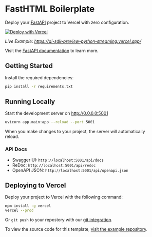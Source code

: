 # FastHTML Boilerplate

Deploy your [FastAPI](https://fastapi.tiangolo.com/) project to Vercel with zero configuration.

[![Deploy with Vercel](https://vercel.com/button)](https://vercel.com/new/clone?repository-url=https://github.com/vercel/vercel/tree/main/examples/fastapi&template=fastapi)

_Live Example: https://ai-sdk-preview-python-streaming.vercel.app/_

Visit the [FastAPI documentation](https://fastapi.tiangolo.com/) to learn more.

## Getting Started

Install the required dependencies:

```bash
pip install -r requirements.txt
```

## Running Locally

Start the development server on http://0.0.0.0:5001

```bash
uvicorn app.main:app --reload --port 5001
```

When you make changes to your project, the server will automatically reload.

### API Docs

- Swagger UI: `http://localhost:5001/api/docs`
- ReDoc: `http://localhost:5001/api/redoc`
- OpenAPI JSON: `http://localhost:5001/api/openapi.json`

## Deploying to Vercel

Deploy your project to Vercel with the following command:

```bash
npm install -g vercel
vercel --prod
```

Or `git push` to your repostory with our [git integration](https://vercel.com/docs/deployments/git).

To view the source code for this template, [visit the example repository](https://github.com/vercel/vercel/tree/main/examples/fastapi).
